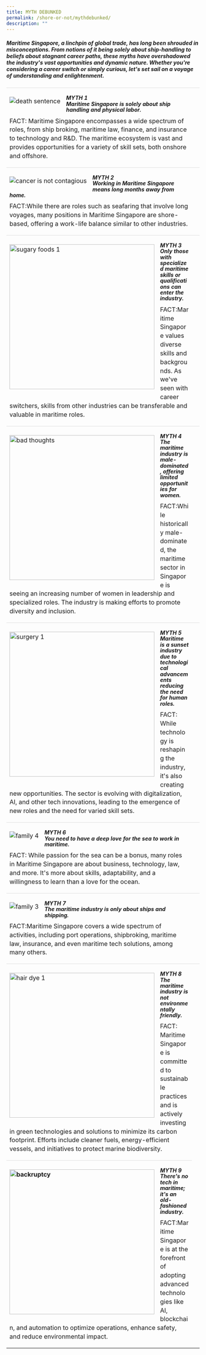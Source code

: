```yaml
---
title: MYTH DEBUNKED
permalink: /shore-or-not/mythdebunked/
description: ""
---
```

##### Maritime Singapore, a linchpin of global trade, has long been shrouded in misconceptions. From notions of it being solely about ship-handling to beliefs about stagnant career paths, these myths have overshadowed the industry's vast opportunities and dynamic nature. Whether you're considering a career switch or simply curious, let's set sail on a voyage of understanding and enlightenment.

<table style="box-sizing: border-box; border-collapse: collapse; border-spacing: 0px; background-color: transparent; width: 1160px; max-width: 100%; margin-bottom: 20px;" class="table table-no border"><tbody style="box-sizing: border-box;"><tr style="box-sizing: border-box;"><td style="box-sizing: border-box; padding: 8px; line-height: 1.42857; vertical-align: top; border-top: 1px solid rgb(221, 221, 221);"><p style="box-sizing: border-box; margin: 0px 0px 10px;"><img style="box-sizing: border-box; border: 0px; vertical-align: middle; display: block; max-width: 100%; height: auto; margin: 15px 15px 15px 0px; float: left;" alt="death sentence" src="https://i.ibb.co/rsGB8JP/Untitled-design.png"></p><h5 style="box-sizing: border-box; font-family: inherit; font-weight: 700; line-height: 1.1; color: inherit; margin-top: 10px; margin-bottom: 10px; font-size: 14px;"><strong style="box-sizing: border-box; font-weight: 700;">MYTH 1</strong><br style="box-sizing: border-box;"><strong style="box-sizing: border-box; font-weight: 700;">Maritime Singapore is solely about ship handling and physical labor.</strong></h5><p style="box-sizing: border-box; margin: 0px 0px 10px;">FACT:&nbsp;Maritime Singapore encompasses a wide spectrum of roles, from ship broking, maritime law, finance, and insurance to technology and R&amp;D. The maritime ecosystem is vast and provides opportunities for a variety of skill sets, both onshore and offshore.</p></td><td style="box-sizing: border-box; padding: 8px; line-height: 1.42857; vertical-align: top; border-top: 1px solid rgb(221, 221, 221);">&nbsp;</td></tr><tr style="box-sizing: border-box;"><td style="box-sizing: border-box; padding: 8px; line-height: 1.42857; vertical-align: top; border-top: 1px solid rgb(221, 221, 221);"><p style="box-sizing: border-box; margin: 0px 0px 10px;"><img style="box-sizing: border-box; border: 0px; vertical-align: middle; display: block; max-width: 100%; height: auto; margin: 15px 15px 15px 0px; float: left;" alt="cancer is not contagious" src="https://i.ibb.co/ZzrxYKk/2.png"></p><h5 style="box-sizing: border-box; font-family: inherit; font-weight: 700; line-height: 1.1; color: inherit; margin-top: 10px; margin-bottom: 10px; font-size: 14px;"><strong style="box-sizing: border-box; font-weight: 700;">MYTH 2</strong><br style="box-sizing: border-box;"><strong style="box-sizing: border-box; font-weight: 700;">Working in Maritime Singapore means long months away from home.</strong></h5><p style="box-sizing: border-box; margin: 0px 0px 10px;">FACT:While there are roles such as seafaring that involve long voyages, many positions in Maritime Singapore are shore-based, offering a work-life balance similar to other industries.</p></td><td style="box-sizing: border-box; padding: 8px; line-height: 1.42857; vertical-align: top; border-top: 1px solid rgb(221, 221, 221);">&nbsp;</td></tr><tr style="box-sizing: border-box;"><td style="box-sizing: border-box; padding: 8px; line-height: 1.42857; vertical-align: top; border-top: 1px solid rgb(221, 221, 221);"><p style="box-sizing: border-box; margin: 0px 0px 10px;"><img style="box-sizing: border-box; border: 0px; vertical-align: middle; display: block; max-width: 100%; height: auto; margin: 15px 15px 15px 0px; float: left;" height="126" width="378" alt="sugary foods 1" src="https://i.ibb.co/YBK88rP/3.png"></p><h5 style="box-sizing: border-box; font-family: inherit; font-weight: 700; line-height: 1.1; color: inherit; margin-top: 10px; margin-bottom: 10px; font-size: 14px;"><strong style="box-sizing: border-box; font-weight: 700;">MYTH 3</strong><br style="box-sizing: border-box;"><strong style="box-sizing: border-box; font-weight: 700;">Only those with specialized maritime skills or qualifications can enter the industry.</strong></h5><p style="box-sizing: border-box; margin: 0px 0px 10px;">FACT:Maritime Singapore values diverse skills and backgrounds. As we've seen with career switchers, skills from other industries can be transferable and valuable in maritime roles.</p></td><td style="box-sizing: border-box; padding: 8px; line-height: 1.42857; vertical-align: top; border-top: 1px solid rgb(221, 221, 221);">&nbsp;</td></tr><tr style="box-sizing: border-box;"><td style="box-sizing: border-box; padding: 8px; line-height: 1.42857; vertical-align: top; border-top: 1px solid rgb(221, 221, 221);"><p style="box-sizing: border-box; margin: 0px 0px 10px;"><img style="box-sizing: border-box; border: 0px; vertical-align: middle; display: block; max-width: 100%; height: auto; margin: 15px 15px 15px 0px; float: left;" height="126" width="378" alt="bad thoughts" src="https://i.ibb.co/tDj2p5n/4.png"></p><h5 style="box-sizing: border-box; font-family: inherit; font-weight: 700; line-height: 1.1; color: inherit; margin-top: 10px; margin-bottom: 10px; font-size: 14px;"><strong style="box-sizing: border-box; font-weight: 700;">MYTH 4</strong><br style="box-sizing: border-box;"><strong style="box-sizing: border-box; font-weight: 700;">The maritime industry is male-dominated, offering limited opportunities for women.</strong></h5><p style="box-sizing: border-box; margin: 0px 0px 10px;">FACT:While historically male-dominated, the maritime sector in Singapore is seeing an increasing number of women in leadership and specialized roles. The industry is making efforts to promote diversity and inclusion.</p></td><td style="box-sizing: border-box; padding: 8px; line-height: 1.42857; vertical-align: top; border-top: 1px solid rgb(221, 221, 221);">&nbsp;</td></tr><tr style="box-sizing: border-box;"><td style="box-sizing: border-box; padding: 8px; line-height: 1.42857; vertical-align: top; border-top: 1px solid rgb(221, 221, 221);"><p style="box-sizing: border-box; margin: 0px 0px 10px;"><img style="box-sizing: border-box; border: 0px; vertical-align: middle; display: block; max-width: 100%; height: auto; margin: 15px 15px 15px 0px; float: left;" height="126" width="378" alt="surgery 1" src="https://i.ibb.co/W5pMCKQ/5.png"></p><h5 style="box-sizing: border-box; font-family: inherit; font-weight: 700; line-height: 1.1; color: inherit; margin-top: 10px; margin-bottom: 10px; font-size: 14px;"><strong style="box-sizing: border-box; font-weight: 700;">MYTH 5</strong><br style="box-sizing: border-box;"><strong style="box-sizing: border-box; font-weight: 700;">Maritime is a sunset industry due to technological advancements reducing the need for human roles.</strong></h5><p style="box-sizing: border-box; margin: 0px 0px 10px;">FACT: While technology is reshaping the industry, it's also creating new opportunities. The sector is evolving with digitalization, AI, and other tech innovations, leading to the emergence of new roles and the need for varied skill sets.</p></td><td style="box-sizing: border-box; padding: 8px; line-height: 1.42857; vertical-align: top; border-top: 1px solid rgb(221, 221, 221);">&nbsp;</td></tr><tr style="box-sizing: border-box;"><td style="box-sizing: border-box; padding: 8px; line-height: 1.42857; vertical-align: top; border-top: 1px solid rgb(221, 221, 221);"><p style="box-sizing: border-box; margin: 0px 0px 10px;"><img style="box-sizing: border-box; border: 0px; vertical-align: middle; display: block; max-width: 100%; height: auto; margin: 15px 15px 15px 0px; float: left;" alt="family 4" src="https://i.ibb.co/x751PQf/6.png"></p><h5 style="box-sizing: border-box; font-family: inherit; font-weight: 700; line-height: 1.1; color: inherit; margin-top: 10px; margin-bottom: 10px; font-size: 14px;"><strong style="box-sizing: border-box; font-weight: 700;">MYTH 6</strong><br style="box-sizing: border-box;"><strong style="box-sizing: border-box; font-weight: 700;">You need to have a deep love for the sea to work in maritime.</strong></h5><p style="box-sizing: border-box; margin: 0px 0px 10px;">FACT: While passion for the sea can be a bonus, many roles in Maritime Singapore are about business, technology, law, and more. It's more about skills, adaptability, and a willingness to learn than a love for the ocean.</p></td><td style="box-sizing: border-box; padding: 8px; line-height: 1.42857; vertical-align: top; border-top: 1px solid rgb(221, 221, 221);">&nbsp;</td></tr><tr style="box-sizing: border-box;"><td style="box-sizing: border-box; padding: 8px; line-height: 1.42857; vertical-align: top; border-top: 1px solid rgb(221, 221, 221);"><p style="box-sizing: border-box; margin: 0px 0px 10px;"><img style="box-sizing: border-box; border: 0px; vertical-align: middle; display: block; max-width: 100%; height: auto; margin: 15px 15px 15px 0px; float: left;" alt="family 3" src="https://i.ibb.co/r6z1Bgb/7.png"></p><h5 style="box-sizing: border-box; font-family: inherit; font-weight: 700; line-height: 1.1; color: inherit; margin-top: 10px; margin-bottom: 10px; font-size: 14px;"><strong style="box-sizing: border-box; font-weight: 700;">MYTH 7</strong><br style="box-sizing: border-box;"><strong style="box-sizing: border-box; font-weight: 700;">The maritime industry is only about ships and shipping.</strong></h5><p style="box-sizing: border-box; margin: 0px 0px 10px;">FACT:Maritime Singapore covers a wide spectrum of activities, including port operations, shipbroking, maritime law, insurance, and even maritime tech solutions, among many others.</p></td><td style="box-sizing: border-box; padding: 8px; line-height: 1.42857; vertical-align: top; border-top: 1px solid rgb(221, 221, 221);">&nbsp;</td></tr><tr style="box-sizing: border-box;"><td style="box-sizing: border-box; padding: 8px; line-height: 1.42857; vertical-align: top; border-top: 1px solid rgb(221, 221, 221);"><p style="box-sizing: border-box; margin: 0px 0px 10px;"><img style="box-sizing: border-box; border: 0px; vertical-align: middle; display: block; max-width: 100%; height: auto; margin: 15px 15px 15px 0px; float: left;" height="126" width="378" alt="hair dye 1" src="https://i.ibb.co/Y7rLNW4/8.png"></p><h5 style="box-sizing: border-box; font-family: inherit; font-weight: 700; line-height: 1.1; color: inherit; margin-top: 10px; margin-bottom: 10px; font-size: 14px;"><strong style="box-sizing: border-box; font-weight: 700;">MYTH 8</strong><br style="box-sizing: border-box;"><strong style="box-sizing: border-box; font-weight: 700;">The maritime industry is not environmentally friendly.<br style="box-sizing: border-box;"></strong></h5><p style="box-sizing: border-box; margin: 0px 0px 10px;">FACT: Maritime Singapore is committed to sustainable practices and is actively investing in green technologies and solutions to minimize its carbon footprint. Efforts include cleaner fuels, energy-efficient vessels, and initiatives to protect marine biodiversity.</p></td><td style="box-sizing: border-box; padding: 8px; line-height: 1.42857; vertical-align: top; border-top: 1px solid rgb(221, 221, 221);">&nbsp;</td></tr><tr style="box-sizing: border-box;"><td style="box-sizing: border-box; padding: 8px; line-height: 1.42857; vertical-align: top; border-top: 1px solid rgb(221, 221, 221);"><p style="box-sizing: border-box; margin: 0px 0px 10px;"><strong style="box-sizing: border-box; font-weight: 700;"><img style="box-sizing: border-box; border: 0px; vertical-align: middle; display: block; max-width: 100%; height: auto; margin: 15px 15px 15px 0px; float: left;" height="126" width="378" alt="backruptcy" src="https://i.ibb.co/m852ktJ/Untitled-design.png"></strong></p><h5 style="box-sizing: border-box; font-family: inherit; font-weight: 700; line-height: 1.1; color: inherit; margin-top: 10px; margin-bottom: 10px; font-size: 14px;"><strong style="box-sizing: border-box; font-weight: 700;">MYTH 9</strong><br style="box-sizing: border-box;"><strong style="box-sizing: border-box; font-weight: 700;">There's no tech in maritime; it's an old-fashioned industry.</strong></h5><p style="box-sizing: border-box; margin: 0px 0px 10px;"><span style="box-sizing: border-box; line-height: 1.42857; background-color: transparent;">FACT:Maritime Singapore is at the forefront of adopting advanced technologies like AI, blockchain, and automation to optimize operations, enhance safety, and reduce environmental impact.</span></p></td></tr></tbody></table>